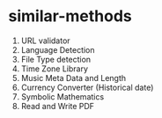 # similar-methods
1. URL validator
2. Language Detection 
3. File Type detection
4. Time Zone Library
5. Music Meta Data and Length
6. Currency Converter (Historical date)
7. Symbolic Mathematics
8. Read and Write PDF

